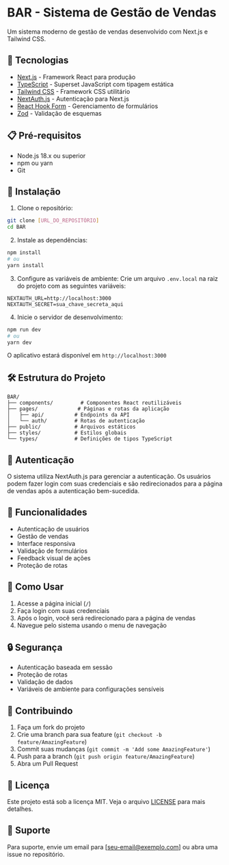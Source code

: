 # BAR - Sistema de Gestão de Vendas

Um sistema moderno de gestão de vendas desenvolvido com Next.js e Tailwind CSS.

## 🚀 Tecnologias

- [Next.js](https://nextjs.org/) - Framework React para produção
- [TypeScript](https://www.typescriptlang.org/) - Superset JavaScript com tipagem estática
- [Tailwind CSS](https://tailwindcss.com/) - Framework CSS utilitário
- [NextAuth.js](https://next-auth.js.org/) - Autenticação para Next.js
- [React Hook Form](https://react-hook-form.com/) - Gerenciamento de formulários
- [Zod](https://zod.dev/) - Validação de esquemas

## 📋 Pré-requisitos

- Node.js 18.x ou superior
- npm ou yarn
- Git

## 🔧 Instalação

1. Clone o repositório:
```bash
git clone [URL_DO_REPOSITÓRIO]
cd BAR
```

2. Instale as dependências:
```bash
npm install
# ou
yarn install
```

3. Configure as variáveis de ambiente:
Crie um arquivo `.env.local` na raiz do projeto com as seguintes variáveis:
```env
NEXTAUTH_URL=http://localhost:3000
NEXTAUTH_SECRET=sua_chave_secreta_aqui
```

4. Inicie o servidor de desenvolvimento:
```bash
npm run dev
# ou
yarn dev
```

O aplicativo estará disponível em `http://localhost:3000`

## 🛠️ Estrutura do Projeto

```
BAR/
├── components/         # Componentes React reutilizáveis
├── pages/             # Páginas e rotas da aplicação
│   ├── api/          # Endpoints da API
│   └── auth/         # Rotas de autenticação
├── public/           # Arquivos estáticos
├── styles/           # Estilos globais
└── types/            # Definições de tipos TypeScript
```

## 🔐 Autenticação

O sistema utiliza NextAuth.js para gerenciar a autenticação. Os usuários podem fazer login com suas credenciais e são redirecionados para a página de vendas após a autenticação bem-sucedida.

## 📱 Funcionalidades

- Autenticação de usuários
- Gestão de vendas
- Interface responsiva
- Validação de formulários
- Feedback visual de ações
- Proteção de rotas

## 🚀 Como Usar

1. Acesse a página inicial (`/`)
2. Faça login com suas credenciais
3. Após o login, você será redirecionado para a página de vendas
4. Navegue pelo sistema usando o menu de navegação

## 🔒 Segurança

- Autenticação baseada em sessão
- Proteção de rotas
- Validação de dados
- Variáveis de ambiente para configurações sensíveis

## 🤝 Contribuindo

1. Faça um fork do projeto
2. Crie uma branch para sua feature (`git checkout -b feature/AmazingFeature`)
3. Commit suas mudanças (`git commit -m 'Add some AmazingFeature'`)
4. Push para a branch (`git push origin feature/AmazingFeature`)
5. Abra um Pull Request

## 📝 Licença

Este projeto está sob a licença MIT. Veja o arquivo [LICENSE](LICENSE) para mais detalhes.

## 📧 Suporte

Para suporte, envie um email para [seu-email@exemplo.com] ou abra uma issue no repositório.
